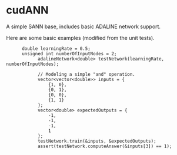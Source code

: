 # cudANN
A simple SANN base, includes basic ADALINE network support.

Here are some basic examples (modified from the unit tests).

```
      double learningRate = 0.5;
      unsigned int numberOfInputNodes = 2;
			adalineNetwork<double> testNetwork(learningRate, numberOfInputNodes);
			
			// Modeling a simple "and" operation.
			vector<vector<double>> inputs = {
				{1, 0},
				{0, 1},
				{0, 0}, 
				{1, 1}
			};
			vector<double> expectedOutputs = {
				-1,
				-1,
				-1,
				1
			};
			testNetwork.train(&inputs, &expectedOutputs);
			assert(testNetwork.computeAnswer(&inputs[3]) == 1);
```
